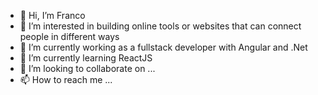 - 👋 Hi, I’m Franco
- 👀 I’m interested in building online tools or websites that can connect people in different ways
- 🌱 I’m currently working as a fullstack developer with Angular and .Net
- 🌱 I’m currently learning ReactJS
- 💞️ I’m looking to collaborate on ...
- 📫 How to reach me ...
